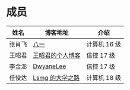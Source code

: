 # 成员

| 姓名   | 博客地址                                     | 介绍         |
| ------ | -------------------------------------------- | ------------ |
| 张肖飞 | [八一](https://www.cnblogs.com/bay1/)        | 计算机 16 级 |
| 王昭君 | [王昭君的个人博客](https://wangzhaojun.wiki) | 信控 17 级   |
| 李金澎 | [DwyaneLee](https://lijinpengt.github.io/)   | 信控 17 级   |
| 任俊达 | [Lsmg 的大学之路](https://blog.lsmg.xyz/)    | 计算机 18 级 |
